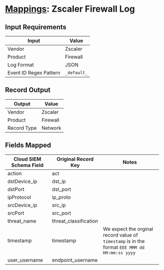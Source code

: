 # [Mappings](README.md): Zscaler Firewall Log

## Input Requirements

|Input|Value|
|-----|-----|
|Vendor|Zscaler|
|Product|Firewall|
|Log Format|JSON|
|Event ID Regex Pattern|`_default_`|

## Record Output

|Output|Value|
|------|-----|
|Vendor|Zscaler|
|Product|Firewall|
|Record Type|Network|

## Fields Mapped

|Cloud SIEM Schema Field|Original Record Key|Notes|
|-----------------------|-------------------|-----|
|action|act||
|dstDevice_ip|dst_ip||
|dstPort|dst_port||
|ipProtocol|ip_proto||
|srcDevice_ip|src_ip||
|srcPort|src_port||
|threat_name|threat_classification||
|timestamp|timestamp|We expect the orginal record value of `timestamp` is in the format `EEE MMM dd HH:mm:ss yyyy`|
|user_username|endpoint_username||

